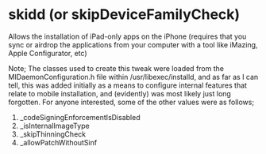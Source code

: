 # skidd (or skipDeviceFamilyCheck)
Allows the installation of iPad-only apps on the iPhone (requires that you sync or airdrop the applications from your computer with a tool like iMazing, Apple Configurator, etc)


Note; The classes used to create this tweak were loaded from the MIDaemonConfiguration.h file within /usr/libexec/installd, and as far as I can tell, this was added initially as a means to configure internal features that relate to mobile installation, and (evidently) was most likely just long forgotten. For anyone interested, some of the other values were as follows;

1. _codeSigningEnforcementIsDisabled
2. _isInternalImageType
3. _skipThinningCheck
4. _allowPatchWithoutSinf
